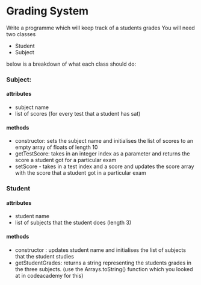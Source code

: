 # Grading System

Write a programme which will keep track of a students grades
You will need two classes

- Student
- Subject

below is a breakdown of what each class should do:

### Subject:

   #### attributes
   - subject name
   - list of scores (for every test that a student has sat)
   #### methods
   - constructor: sets the subject name and initialises the list of scores to an empty array of floats of length 10
   - getTestScore: takes in an integer index as a parameter and returns the score a student got for a particular exam
   - setScore - takes in a test index and a score and updates the score array with the score that a student got in a particular exam

### Student
   #### attributes
  - student name
  - list of subjects that the student does (length 3)
  #### methods
  - constructor : updates student name and initialises the list of subjects that the student studies
  - getStudentGrades: returns a string representing the students grades in the three subjects. (use the Arrays.toString() function which you looked at in codeacademy for this)
